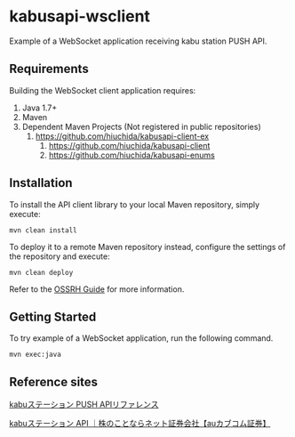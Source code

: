 # kabusapi-wsclient
Example of a WebSocket application receiving kabu station PUSH API.

## Requirements

Building the WebSocket client application requires:
1. Java 1.7+
2. Maven
3. Dependent Maven Projects (Not registered in public repositories)
    1. https://github.com/hiuchida/kabusapi-client-ex
        1. https://github.com/hiuchida/kabusapi-client
        2. https://github.com/hiuchida/kabusapi-enums

## Installation

To install the API client library to your local Maven repository, simply execute:

```shell
mvn clean install
```

To deploy it to a remote Maven repository instead, configure the settings of the repository and execute:

```shell
mvn clean deploy
```

Refer to the [OSSRH Guide](http://central.sonatype.org/pages/ossrh-guide.html) for more information.

## Getting Started

To try example of a WebSocket application, run the following command.

```shell
mvn exec:java
```

## Reference sites
[kabuステーション PUSH APIリファレンス](https://kabucom.github.io/kabusapi/ptal/push.html)

[kabuステーション API ｜株のことならネット証券会社【auカブコム証券】](https://kabucom.github.io/kabusapi/ptal/index.html)
